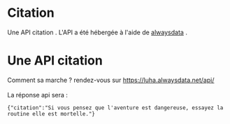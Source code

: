 # Citation
Une API citation .
L'API a été hébergée à l'aide de <a href="alwaysdata.net"> alwaysdata<a> .
# Une API citation 
  Comment sa marche ? 
  rendez-vous sur <a href="https://luha.alwaysdata.net/api/"> https://luha.alwaysdata.net/api/ </a>
   <br><br>
  La réponse api sera :
  ```
  {"citation":"Si vous pensez que l'aventure est dangereuse, essayez la routine elle est mortelle."}
  ```
  
  
  
